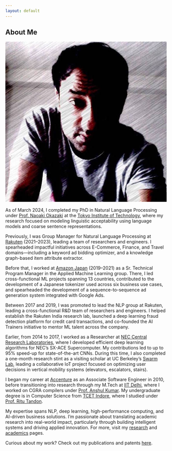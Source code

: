 ```yaml
---
layout: default
---
```


## About Me

<img class="dp" src="/assets/image/vijay.jpg">

As of March 2024, I completed my PhD in Natural Language Processing under [Prof. Naoaki Okazaki](https://www.chokkan.org/) at the [Tokyo Institute of Technology](https://www.titech.ac.jp/english/), where my research focused on modeling linguistic acceptability using language models and coarse sentence representations.

Previously, I was Group Manager for Natural Language Processing at [Rakuten](https://global.rakuten.com/corp/) (2021–2023), leading a team of researchers and engineers. I spearheaded impactful initiatives across E-Commerce, Finance, and Travel domains—including a keyword ad bidding optimizer, and a knowledge graph-based item attribute extractor.

Before that, I worked at [Amazon Japan](https://www.amazon.co.jp/) (2019–2021) as a Sr. Technical Program Manager in the Applied Machine Learning group. There, I led cross-functional ML projects spanning 13 countries, contributed to the development of a Japanese tokenizer used across six business use cases, and spearheaded the development of a sequence-to-sequence ad generation system integrated with Google Ads.

Between 2017 and 2019, I was promoted to lead the NLP group at Rakuten, leading a cross-functional R&D team of researchers and engineers. I helped establish the Rakuten India research lab, launched a deep learning fraud detection platform for credit card transactions, and co-founded the AI Trainers initiative to mentor ML talent across the company.

Earlier, from 2014 to 2017, I worked as a Researcher at [NEC Central Research Laboratories](http://www.nec.com/en/global/rd/), where I developed efficient deep learning algorithms for NEC’s SX-ACE Supercomputer. My contributions led to up to 95% speed-up for state-of-the-art CNNs. During this time, I also completed a one-month research stint as a visiting scholar at UC Berkeley’s [Swarm Lab](https://bamlab.berkeley.edu/wiki/swarm_lab), leading a collaborative IoT project focused on optimizing user decisions in vertical mobility systems (elevators, escalators, stairs).

I began my career at [Accenture](https://www.accenture.com/in-en) as an Associate Software Engineer in 2010, before transitioning into research through my M.Tech at [IIT Delhi](http://www.cse.iitd.ac.in/), where I worked on CGRA compilers under [Prof. Anshul Kumar](http://www.cse.iitd.ac.in/~anshul/). My undergraduate degree is in Computer Science from [TCET Indore](http://www.trubainstitute.ac.in/GROUP-OF-INSTITUTIONS/tcet_new), where I studied under [Prof. Ritu Tandon](http://www.trubainstitute.ac.in/GROUP-OF-INSTITUTIONS/tcet_new/info.php?show=351).

My expertise spans NLP, deep learning, high-performance computing, and AI-driven business solutions. I’m passionate about translating academic research into real-world impact, particularly through building intelligent systems and driving applied innovation. For more, visit my [research](research) and [academics](academics) pages.

Curious about my work? Check out my publications and patents [here](research.md).